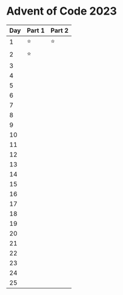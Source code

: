 # Advent of Code 2023

| Day  | Part 1  | Part 2 |
|---   |---      |---     |
|  1   |⭐      |   ⭐   |
|  2   |⭐      |        |
|  3   |   |   |
|  4 |   |   |
|  5 |   |   |
|  6 |   |   |
|  7 |   |   |
|  8 |   |   |
|  9 |   |   |
|  10 |   |   |
|  11 |   |   |
|  12 |   |   |
|  13 |   |   |
|  14 |   |   |
| 15  |   |   |
| 16  |   |   |
| 17  |   |   |
| 18  |   |   |
| 19  |   |   |
| 20  |   |   |
|  21 |   |   |
| 22  |   |   |
| 23  |   |   |
|  24 |   |   |
|  25 |   |   |
